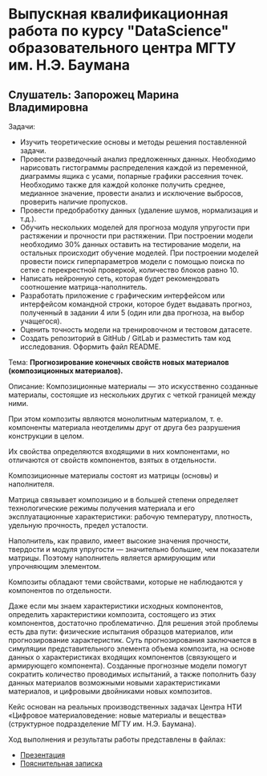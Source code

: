 
# Выпускная квалификационная работа по курсу "DataScience" образовательного центра МГТУ им. Н.Э. Баумана 
## Слушатель: Запорожец Марина Владимировна

Задачи:
* Изучить теоретические основы и методы решения поставленной задачи.
* Провести разведочный анализ предложенных данных. Необходимо нарисовать гистограммы распределения каждой из переменной, диаграммы ящика с усами, попарные графики рассеяния точек. Необходимо также для каждой колонке получить среднее, медианное значение, провести анализ и исключение выбросов, проверить наличие пропусков.
* Провести предобработку данных (удаление шумов, нормализация и т.д.).
* Обучить нескольких моделей для прогноза модуля упругости при растяжении и прочности при растяжении. При построении модели необходимо 30% данных оставить на тестирование модели, на остальных происходит обучение моделей. При построении моделей провести поиск гиперпараметров модели с помощью поиска по сетке с перекрестной проверкой, количество блоков равно 10.
* Написать нейронную сеть, которая будет рекомендовать соотношение матрица-наполнитель.
* Разработать приложение с графическим интерфейсом или интерфейсом командной строки, которое будет выдавать прогноз, полученный в задании 4 или 5 (один или два прогноза, на выбор учащегося).
* Оценить точность модели на тренировочном и тестовом датасете.
* Создать репозиторий в GitHub / GitLab и разместить там код исследования. Оформить файл README.


Тема: **Прогнозирование конечных свойств новых материалов (композиционных материалов).**

Описание: 
Композиционные материалы — это искусственно созданные материалы, состоящие из нескольких других с четкой границей между ними. 

При этом композиты являются монолитным материалом, т. е. компоненты материала неотделимы друг от друга без разрушения конструкции в целом. 

Их свойства определяются входящими в них компонентами, но отличаются от свойств компонентов, взятых в отдельности.

Композиционные материалы состоят из матрицы (основы) и наполнителя.

Матрица связывает композицию и в большей степени определяет технологические режимы получения материала и его эксплуатационные характеристики: рабочую температуру, плотность, удельную прочность, предел усталости.

Наполнитель, как правило, имеет высокие значения прочности, твердости и модуля упругости — значительно большие, чем показатели матрицы. Поэтому наполнитель является армирующим или упрочняющим элементом.

Композиты обладают теми свойствами, которые не наблюдаются у компонентов по отдельности. 

Даже если мы знаем характеристики исходных компонентов, определить характеристики композита, состоящего из этих компонентов, достаточно проблематично. Для решения этой проблемы есть два пути: физические испытания образцов материалов, или прогнозирование характеристик. Суть прогнозирования заключается в симуляции представительного элемента объема композита, на основе данных о характеристиках входящих компонентов (связующего и армирующего компонента). Созданные прогнозные модели помогут сократить количество проводимых испытаний, а также пополнить базу данных материалов возможными новыми характеристиками материалов, и цифровыми двойниками новых композитов.

Кейс основан на реальных производственных задачах Центра НТИ «Цифровое материаловедение: новые материалы и вещества» (структурное подразделение МГТУ им. Н.Э. Баумана).


Ход выполнения и результаты работы представлены в файлах:
* [Презентация](./docs/Presentation.pdf)
* [Пояснительная записка](./docs/VKR_doc.pdf)
